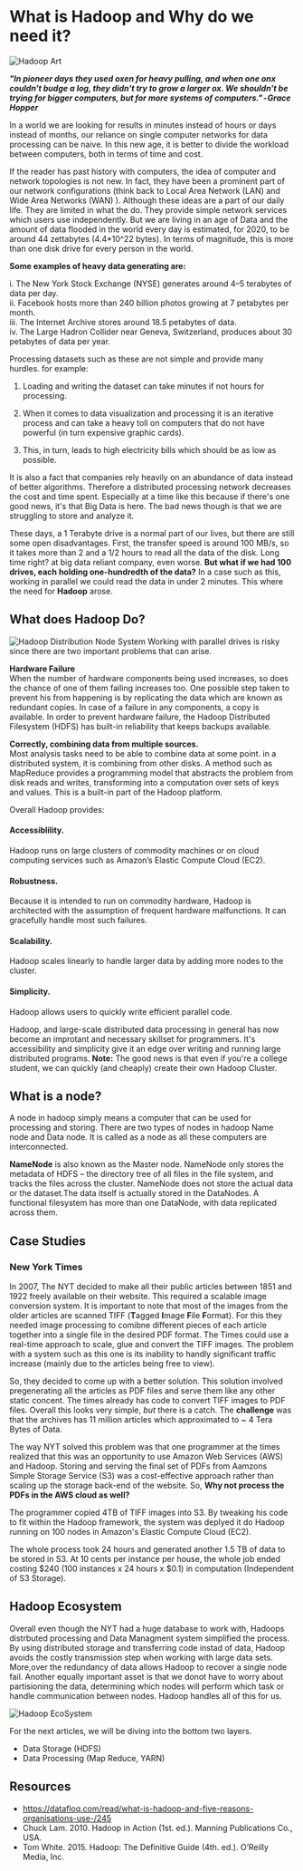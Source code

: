 # What is Hadoop and Why do we need it?

![Hadoop Art](Assets/hadoop-art.jpg)

***"In pioneer days they used oxen for heavy pulling, and when one onx couldn't budge a log, they didn't try to grow a larger ox. We shouldn't be trying for bigger computers, but for more systems of computers." - Grace Hopper***

In a world we are looking for results in minutes instead of hours or days instead of months, our reliance on single computer networks for data processing can be naive. In this new age, it is better to divide the workload between computers, both in terms of time and cost.

If the reader has past history with computers, the idea of computer and network topologies is not new. In fact, they have been a prominent part of our network configurations (think back to Local Area Network (LAN) and Wide Area Networks (WAN) ). Although these ideas are a part of our daily life. They are limited in what the do. They provide simple network services which users use independently. But we are living in an age of Data and the amount of data flooded in the world every day is estimated, for 2020, to be around 44 zettabytes (4.4*10^22 bytes). In terms of magnitude, this is more than one disk drive for every person in the world.

**Some examples of heavy data generating are:**

i. The New York Stock Exchange (NYSE) generates around 4–5 terabytes of data per day. </br>
ii. Facebook hosts more than 240 billion photos growing at 7 petabytes per month. </br>
iii. The Internet Archive stores around 18.5 petabytes of data. </br>
iv. The Large Hadron Collider near Geneva, Switzerland, produces about 30 petabytes of data per year. </br>

Processing datasets such as these are not simple and provide many hurdles. for example:

1. Loading and writing the dataset can take minutes if not hours for processing.

2. When it comes to data visualization and processing it is an iterative process and can take a heavy toll on computers that do not have powerful (in turn expensive graphic cards).
3. This, in turn, leads to high electricity bills which should be as low as possible.

It is also a fact that companies rely heavily on an abundance of data instead of better algorithms. Therefore a distributed processing network decreases the cost and time spent. Especially at a time like this because if there's one good news, it's that Big Data is here. The bad news though is that we are struggling to store and analyze it.

These days, a  1 Terabyte drive is a normal part of our lives, but there are still some open disadvantages. First, the transfer speed is around 100 MB/s, so it takes more than 2 and a 1/2 hours to read all the data of the disk. Long time right? at big data reliant company, even worse. **But what if we had 100 drives, each holding one-hundredth of the data?** In a case such as this, working in parallel we could read the data in under 2 minutes. This where the need for **Hadoop** arose.

## What does Hadoop Do?

![Hadoop Distribution Node System](Assets/Node_System.jpg)
Working with parallel drives is risky since there are two important problems that can arise. </br>

**Hardware Failure** </br>
When the number of hardware components being used increases, so does the chance of one of them failing increases too. One possible step taken to prevent his from happening is by replicating the data which are known as redundant copies. In case of a failure in any components, a copy is available. In order to prevent hardware failure, the Hadoop Distributed Filesystem (HDFS) has built-in reliability that keeps backups available.

**Correctly, combining data from multiple sources.** </br>
Most analysis tasks need to be able to combine data at some point. in a distributed system, it is combining from other disks. A method such as MapReduce provides a programming model that abstracts the problem from disk reads and writes, transforming into a computation over sets of keys and values. This is a built-in part of the Hadoop platform.


Overall Hadoop provides:
#### Accessiblility.
Hadoop runs on large clusters of commodity machines or on cloud computing services such as Amazon’s Elastic Compute Cloud (EC2).

#### Robustness.
Because it is intended to run on commodity hardware, Hadoop is architected with the assumption of frequent hardware malfunctions. It can gracefully handle most such failures.

#### Scalability.
Hadoop scales linearly to handle larger data by adding more nodes to the cluster.

#### Simplicity.
Hadoop allows users to quickly write efficient parallel code.
 
Hadoop, and large-scale distributed data processing in general has now become an improtant and necessary skillset for programmers. It's accessibility and simplicity give it an edge over writing and running large distributed programs.
**Note:** The good news is that even if you're a college student, we can quickly (and cheaply) create their own Hadoop Cluster.

## What is a node?
A node in hadoop simply means a computer that can be used for processing and storing. There are two types of nodes in hadoop Name node and Data node. It is called as a node as all these computers are interconnected.

**NameNode** is also known as the Master node. NameNode only stores the metadata of HDFS – the directory tree of all files in the file system, and tracks the files across the cluster. NameNode does not store the actual data or the dataset.The data itself is actually stored in the DataNodes. A functional filesystem has more than one DataNode, with data replicated across them.

## Case Studies

### New York Times
In 2007, The NYT decided to make all their public articles between 1851 and 1922 freely available on their website. This required a scalable image conversion system. It is important to note that most of the images from the older articles are scanned TIFF (**T**agged **I**mage **F**ile **F**ormat). For this they needed image processing to comibne different pieces of each article together into a single file in the desired PDF format. The Times could use a real-time approach to scale, glue and convert the TIFF images. The problem with a system such as this one is its inability to handly significant traffic increase (mainly due to the articles being free to view).

So, they decided to come up with a better solution. This solution involved pregenerating all the articles as PDF files and serve them like any other static concent. The times already has code to convert TIFF images to PDF files. Overall this looks very simple, *but* there is a catch. The **challenge** was that the archives has 11 million articles which approximated to ~ 4 Tera Bytes of Data.

The way NYT solved this problem was that one programmer at the times realized that this was an opportunity to use Amazon Web Services (AWS) and Hadoop. Storing and serving the final set of PDFs from Aamzons Simple Storage Service (S3) was a cost-effective approach rather than scaling up the storage back-end of the website. So, **Why not process the PDFs in the AWS cloud as well?**

The programmer copied 4TB of TIFF images into S3. By tweaking his code to fit within the Hadoop framework, the system was deplyed it do Hadoop running on 100 nodes in Amazon's Elastic Compute Cloud (EC2). 

The whole process took 24 hours and generated another 1.5 TB of data to be stored in S3. At 10 cents per instance per house, the whole job ended costing $240 (100 instances x 24 hours x $0.1) in computation (Independent of S3 Storage).


## Hadoop Ecosystem 
Overall even though the NYT had a huge database to work with, Hadoops distrbuted processing and Data Managment system simplified the process. By using distributed storage and transferring code instad of data, Hadoop avoids the costly transmission step when working with large data sets. More,over the redundancy of data allows Hadoop to recover a single node fail. Another equally important asset is that we donot have to worry about partisioning the data, determining which nodes will perform which task or handle communication between nodes. Hadoop handles all of this for us.

![Hadoop EcoSystem](Assets/HadoopEcosystem-min.png)


For the next articles, we will be diving into the bottom two layers.
- Data Storage (HDFS)
- Data Processing (Map Reduce, YARN)

## Resources

- https://datafloq.com/read/what-is-hadoop-and-five-reasons-organisations-use-/245
- Chuck Lam. 2010. Hadoop in Action (1st. ed.). Manning Publications Co., USA.
- Tom White. 2015. Hadoop: The Definitive Guide (4th. ed.). O’Reilly Media, Inc.
